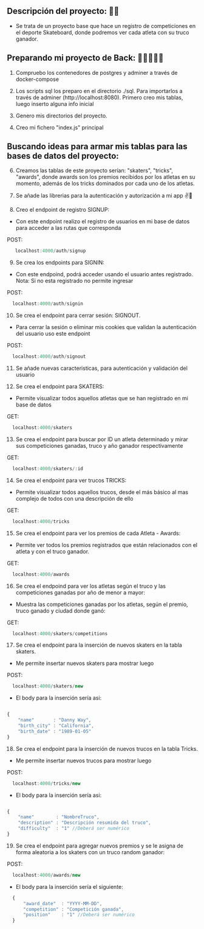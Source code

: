 ## Descripción del proyecto: 👨‍💻
- Se trata de un proyecto base que hace un registro de competiciones en el deporte Skateboard, donde podremos ver cada atleta con su truco ganador.

## Preparando mi proyecto de Back: 🐱‍🏍🚀👨‍💻
 
1. Compruebo los contenedores de postgres y adminer a través de docker-compose

2. Los scripts sql los preparo en el directorio ./sql. Para importarlos a través de adminer (http://localhost:8080). Primero creo mis tablas, luego inserto alguna info inicial

3. Genero mis directorios del proyecto.

4. Creo mi fichero "index.js" principal

## Buscando ideas para armar mis tablas para las bases de datos del proyecto:

6. Creamos las tablas de este proyecto serían: "skaters", "tricks", "awards", donde awards son los premios recibidos por los atletas en su momento, además de los tricks dominados por cada uno de los atletas.

7. Se añade las librerias para la autenticación y autorización a mi app ✌💪

8. Creo el endpoint de registro SIGNUP:
  - Con este endpoint realizo el registro de usuarios en mi base de datos para acceder a las rutas que corresponda

POST:
```js
   localhost:4000/auth/signup
```

9. Se crea los endpoints para SIGNIN:
- Con este endpoind, podrá acceder usando el usuario antes registrado. Nota: Si no esta registrado no permite ingresar

POST:
```js
  localhost:4000/auth/signin
```

10. Se crea el endpoint para cerrar sesión: SIGNOUT.
- Para cerrar la sesión o eliminar mis cookies que validan la autenticación del usuario uso este endpoint

POST:
```js
  localhost:4000/auth/signout
```

11. Se añade nuevas caracteristicas, para autenticación y validación del usuario

12. Se crea el endpoint para SKATERS:
- Permite visualizar todos aquellos atletas que se han registrado en mi base de datos

GET:
```js
  localhost:4000/skaters
```

13. Se crea el endpoint para buscar por ID un atleta determinado y mirar sus competiciones ganadas, truco y año ganador respectivamente

GET:
```js
  localhost:4000/skaters/:id
```


14. Se crea el endpoint para ver trucos TRICKS:
- Permite visualizar todos aquellos trucos, desde el más básico al mas complejo de todos con una descripción de ello

GET:
```js
  localhost:4000/tricks
```

15.  Se crea el endpoint para ver los premios de cada Atleta - Awards:
- Permite ver todos los premios registrados que están relacionados con el atleta y con el truco ganador.

GET:
```js
  localhost:4000/awards
```

16. Se crea el endpoind para ver los atletas según el truco y las competiciones ganadas por año de menor a mayor:
- Muestra las competiciones ganadas por los atletas, según el premio, truco ganado y ciudad donde ganó:

GET:
```js
  localhost:4000/skaters/competitions
```

17. Se crea el endpoint para la inserción de nuevos skaters en la tabla skaters.
- Me permite insertar nuevos skaters para mostrar luego

POST:
```js
  localhost:4000/skaters/new
```
- El body para la inserción sería asi:
```js

{
    "name"       : "Danny Way",
    "birth_city" : "California",
    "birth_date" : "1989-01-05"
}

```

18. Se crea el endpoint para la inserción de nuevos trucos en la tabla Tricks.
- Me permite insertar nuevos trucos para mostrar luego

POST:
```js
  localhost:4000/tricks/new
```
- El body para la inserción sería asi:
```js

{
    "name"        : "NombreTruco",
    "description" : "Descripción resumida del truco",
    "difficulty"  : "1" //Deberá ser numérico
}

```

19. Se crea el endpoint para agregar nuevos premios y se le asigna de forma aleatoria a los skaters con un truco random ganador:

POST:
```js
  localhost:4000/awards/new
```
- El body para la inserción sería el siguiente:
```js
  {
      "award_date"  : "YYYY-MM-DD",
      "competition" : "Competición ganada",
      "position"    : "1" //Deberá ser numérico
  }
```

